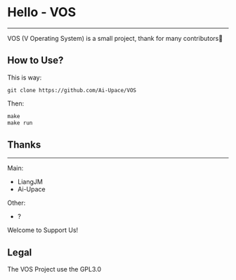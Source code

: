# Hello - VOS

---

VOS (V Operating System) is a small project, thank for many contributors🤝

## How to Use?

This is way:
```git
git clone https://github.com/Ai-Upace/VOS
```
Then:
```Makefile
make
make run
```

## Thanks

---

Main:
- LiangJM
- Ai-Upace

Other:
- ?

Welcome to Support Us!

## Legal
The VOS Project use the GPL3.0
